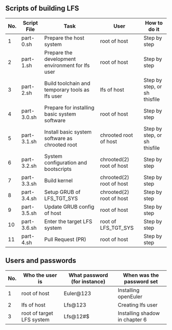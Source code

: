 ## Scripts of building LFS

| No. | Script File | Task                                            | User                   | How to do it                   |
|-----|-------------|-------------------------------------------------|------------------------|--------------------------------|
|  1  |part-0.sh    |Prepare the host system                          |root of host            |Step by step                    |
|  2  |part-1.sh    |Prepare the development environment for lfs user |root of host            |Step by step                    |
|  3  |part-2.sh    |Build toolchain and temporary tools as lfs user  |lfs  of host            |Step by step, or<br/>sh thisfile|
|  4  |part-3.0.sh  |Prepare for installing basic system software     |root of host            |Step by step                    |
|  5  |part-3.1.sh  |Install basic system software as chrooted root   |chrooted    root of host|Step by step, or<br/>sh thisfile|
|  6  |part-3.2.sh  |System configuration and bootscripts             |chrooted(2) root of host|Step by step                    |
|  7  |part-3.3.sh  |Build kernel                                     |chrooted(2) root of host|Step by step                    |
|  8  |part-3.4.sh  |Setup GRUB of LFS_TGT_SYS                        |chrooted(2) root of host|Step by step                    |
|  9  |part-3.5.sh  |Update GRUB config of host                       |root of host            |Step by step                    |
|  10 |part-3.6.sh  |Enter the target LFS system                      |root of LFS_TGT_SYS     |Step by step                    |
|  11 |part-4.sh    |Pull Request (PR)                                |root of host            |Step by step                    |

## Users and passwords

| No. | Who the user is          | What password (for instance) | When was the password set     |
|-----|--------------------------|------------------------------|-------------------------------|
|  1  |root of host              |Euler@123                     |Installing openEuler           |
|  2  |lfs of host               |Lfs@123                       |Creating lfs user              |
|  3  |root of target LFS system |Lfs@12#$                      |Installing shadow in chapter 6 |
